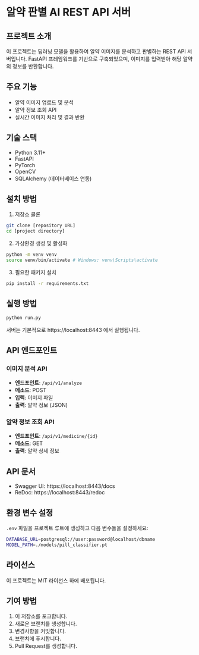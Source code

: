 # 알약 판별 AI REST API 서버

## 프로젝트 소개
이 프로젝트는 딥러닝 모델을 활용하여 알약 이미지를 분석하고 판별하는 REST API 서버입니다. FastAPI 프레임워크를 기반으로 구축되었으며, 이미지를 입력받아 해당 알약의 정보를 반환합니다.

## 주요 기능
- 알약 이미지 업로드 및 분석
- 알약 정보 조회 API
- 실시간 이미지 처리 및 결과 반환

## 기술 스택
- Python 3.11+
- FastAPI
- PyTorch
- OpenCV
- SQLAlchemy (데이터베이스 연동)

## 설치 방법
1. 저장소 클론
```bash
git clone [repository URL]
cd [project directory]
```

2. 가상환경 생성 및 활성화
```bash
python -m venv venv
source venv/bin/activate # Windows: venv\Scripts\activate
```

3. 필요한 패키지 설치
```bash
pip install -r requirements.txt
```

## 실행 방법
```bash
python run.py
```

서버는 기본적으로 https://localhost:8443 에서 실행됩니다.

## API 엔드포인트

### 이미지 분석 API
- **엔드포인트**: `/api/v1/analyze`
- **메소드**: POST
- **입력**: 이미지 파일
- **출력**: 알약 정보 (JSON)

### 알약 정보 조회 API
- **엔드포인트**: `/api/v1/medicine/{id}`
- **메소드**: GET
- **출력**: 알약 상세 정보

## API 문서
- Swagger UI: https://localhost:8443/docs
- ReDoc: https://localhost:8443/redoc

## 환경 변수 설정
`.env` 파일을 프로젝트 루트에 생성하고 다음 변수들을 설정하세요:
```bash
DATABASE_URL=postgresql://user:password@localhost/dbname
MODEL_PATH=./models/pill_classifier.pt
```


## 라이선스
이 프로젝트는 MIT 라이선스 하에 배포됩니다.

## 기여 방법
1. 이 저장소를 포크합니다.
2. 새로운 브랜치를 생성합니다.
3. 변경사항을 커밋합니다.
4. 브랜치에 푸시합니다.
5. Pull Request를 생성합니다.